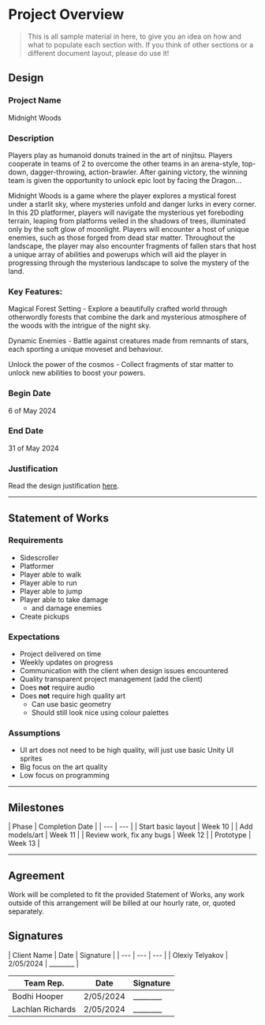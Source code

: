 # Project Overview
[//]: # (This section is an example structure for the proposal to your client.)

>This is all sample material in here, to give you an idea on how and what to populate each section with. If you think of other sections or a different document layout, please do use it!

## Design
[//]: # (How will you meet the client's brief, their expectations, and their requirements.)

### Project Name
Midnight Woods

### Description
[//]: # (This is the elevator pitch, sell the idea)
Players play as humanoid donuts trained in the art of ninjitsu. 
Players cooperate in teams of 2 to overcome the other teams in an arena-style, top-down, dagger-throwing, action-brawler. 
After gaining victory, the winning team is given the opportunity to unlock epic loot by facing the Dragon...

Midnight Woods is a game where the player explores a mystical forest under a starlit sky, where mysteries unfold and danger lurks in
every corner. In this 2D platformer, players will navigate the mysterious yet foreboding terrain, leaping from platforms veiled in the shadows
of trees, illuminated only by the soft glow of moonlight. Players will encounter a host of unique enemies, such as those forged from dead star matter.
Throughout the landscape, the player may also encounter fragments of fallen stars that host a unique array of abilities and powerups
which will aid the player in progressing through the mysterious landscape to solve the mystery of the land.

### Key Features:

Magical Forest Setting - Explore a beautifully crafted world through otherwordly forests that combine the dark and mysterious
atmosphere of the woods with the intrigue of the night sky.

Dynamic Enemies - Battle against creatures made from remnants of stars, each sporting a unique moveset and behaviour.

Unlock the power of the cosmos - Collect fragments of star matter to unlock new abilities to boost your powers.

### Begin Date
6 of May 2024

### End Date
31 of May 2024

### Justification
Read the design justification [here](project_justification.md).

---

## Statement of Works
[//]: # (This section is about managing expectations; list out all of the qualities that will be in the final product)

### Requirements
[//]: # (What are the requirements of the finished project?)
* Sidescroller
* Platformer
* Player able to walk
* Player able to run
* Player able to jump
* Player able to take damage
     * and damage enemies
* Create pickups

### Expectations
[//]: # (What are the client's expectations?)
* Project delivered on time
* Weekly updates on progress
* Communication with the client when design issues encountered
* Quality transparent project management (add the client)
* Does **not** require audio
* Does **not** require high quality art
    * Can use basic geometry
    * Should still look nice using colour palettes

### Assumptions
[//]: # (What are you assuming based on client responses)
* UI art does not need to be high quality, will just use basic Unity UI sprites
* Big focus on the art quality
* Low focus on programming

---

[//]: # (### Schedule of Rates)
[//]: # (This is where you would list your hourly rates and time estimations)

## Milestones
[//]: # (Breakdown of phases of development, with estimated delivery times)
[//]: # (In practice, if you were working on fixed price phases, you would also list expected payment after each phase.)
| Phase | Completion Date |
| --- | --- |
| Start basic layout | Week 10 |
| Add models/art | Week 11 |
| Review work, fix any bugs | Week 12 |
| Prototype | Week 13 |

---

## Agreement
[//]: # (List out the arrangement)
Work will be completed to fit the provided Statement of Works, any work outside of this arrangement will be billed at our hourly rate, or, quoted separately.

## Signatures
[//]: # (If dealing in person, agreements should be signed so that additional work can be billed)
| Client Name | Date | Signature |
| --- | --- | --- |
| Olexiy Telyakov | 2/05/2024 | ________ |

| Team Rep. | Date | Signature |
| --- | --- | --- |
| Bodhi Hooper | 2/05/2024 | ________ |
| Lachlan Richards | 2/05/2024 | ________ |

